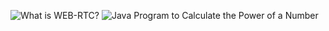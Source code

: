 ![What is WEB-RTC?](https://gist.github.com/bhavin229/fad88296e65d0dc7003962b43181144f)
![Java Program to Calculate the Power of a Number](https://gist.github.com/bhavin229/a62fed52bdf47baa131c278f72dba242)